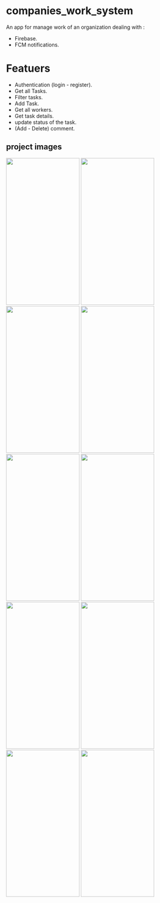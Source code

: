 # companies_work_system

An app for manage work of an organization dealing with :
  - Firebase.
  - FCM notifications.


# Featuers

  - Authentication (login - register).
  - Get all Tasks.
  - Filter tasks.
  - Add Task.
  - Get all workers.
  - Get task details.
  - update status of the task.
  - (Add - Delete) comment.

## project images

<div>
  
<img src="https://github.com/MoRoshdy/company-work-system/assets/92895129/43bf7f2d-4359-4708-9309-d9b8c1c0fe32" width=200 height=400>
  
<img src="https://github.com/MoRoshdy/company-work-system/assets/92895129/3f24b93d-0616-4d0b-8345-9c42468711b3" width=200 height=400>

<img src="https://github.com/MoRoshdy/company-work-system/assets/92895129/d0b310cd-9304-484c-8dfe-84235eaf408e" width=200 height=400>

<img src="https://github.com/MoRoshdy/company-work-system/assets/92895129/8ab6a4a4-dc1c-4fbc-9488-9f09c5fbbc53" width=200 height=400>

<img src="https://github.com/MoRoshdy/company-work-system/assets/92895129/ab6ec180-8491-4222-83e5-d40bb8b870a7" width=200 height=400>

<img src="https://github.com/MoRoshdy/company-work-system/assets/92895129/972fd1a0-2448-45b9-9efb-754ba551bda9" width=200 height=400>

<img src="https://github.com/MoRoshdy/company-work-system/assets/92895129/20f4c744-61c3-4b10-be1c-a6c7e2e5b4ea" width=200 height=400>

<img src="https://github.com/MoRoshdy/company-work-system/assets/92895129/51704d47-80d0-4f20-bae0-e085a0a74a46" width=200 height=400>

<img src="https://github.com/MoRoshdy/company-work-system/assets/92895129/faaadbc3-ffa6-426d-bfe8-b72a28521ac2" width=200 height=400>

<img src="https://github.com/MoRoshdy/company-work-system/assets/92895129/8d4b46f9-0805-4dc9-9fd6-306b764c7a36" width=200 height=400>

</div>
